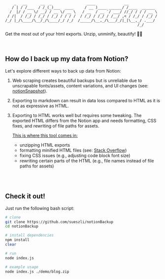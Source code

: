 ```
    _   __      __  _                ____             __
   / | / /___  / /_(_)___  ____     / __ )____ ______/ /____  ______
  /  |/ / __ \/ __/ / __ \/ __ \   / __  / __ `/ ___/ //_/ / / / __ \
 / /|  / /_/ / /_/ / /_/ / / / /  / /_/ / /_/ / /__/ ,< / /_/ / /_/ /
/_/ |_/\____/\__/_/\____/_/ /_/  /_____/\__,_/\___/_/|_|\__,_/ .___/
                                                            /_/
```

Get the most out of your html exports. Unzip, unminify, beautify! 💄💋

<!-- todo: insert screenshot of final product here -->

<br>

## How do I back up my data from Notion?

Let's explore different ways to back up data from Notion:

1. Web scraping creates beautiful backups but is unreliable due to unscrapable fonts/assets, content variations, and UI changes (see: [notionSnapshot](https://github.com/sueszli/notionSnapshot/)).

2. Exporting to markdown can result in data loss compared to HTML as it is not as expressive as HTML.

3. Exporting to HTML works well but requires some tweaking. The exported HTML differs from the Notion app and needs formatting, CSS fixes, and rewriting of file paths for assets.

    <ins>This is where this tool comes in:</ins>

    - unzipping HTML exports
    - formatting minified HTML files (see: [Stack Overflow](https://stackoverflow.com/questions/76512571/how-to-unminify-format-html-without-changing-the-formatting))
    - fixing CSS issues (e.g., adjusting code block font size)
    - rewriting certain parts of the HTML (e.g., file names instead of file paths for assets)

<br><br>

## Check it out!

Just run the following bash script:

```bash
# clone
git clone https://github.com/sueszli/notionBackup
cd notionBackup

# install dependencies
npm install
clear

# run
node index.js

# example usage
node index.js ./demo/blog.zip
```
